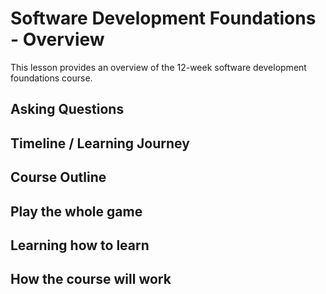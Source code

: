 # Software Development Foundations - Overview
This lesson provides an overview of the 12-week software development foundations course.

## Asking Questions

## Timeline / Learning Journey

## Course Outline

## Play the whole game

## Learning how to learn

## How the course will work
